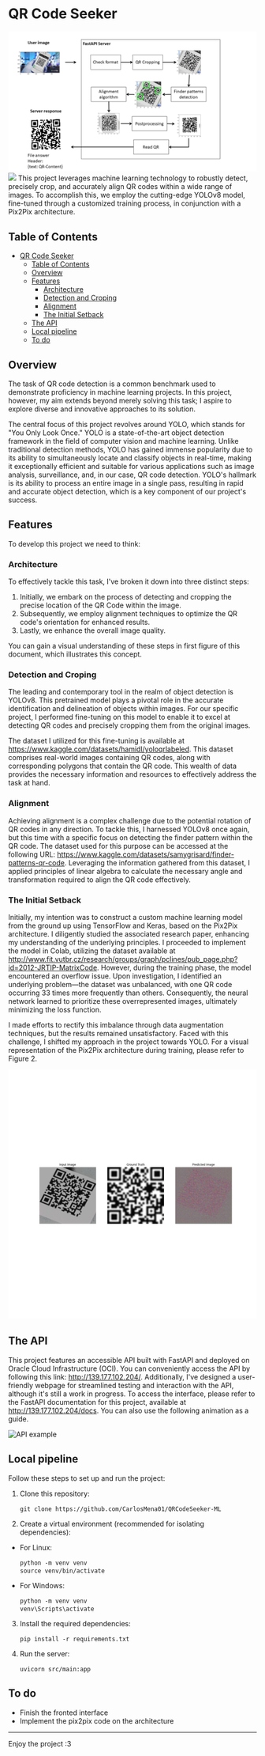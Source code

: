 # QR Code Seeker

<img src="assets/architecture.png" width="700"/> <img src="assets/api_use.gif" width="200"/> 
This project leverages machine learning technology to robustly detect, precisely crop, and accurately align QR codes within a wide range of images. To accomplish this, we employ the cutting-edge YOLOv8 model, fine-tuned through a customized training process, in conjunction with a Pix2Pix architecture.

## Table of Contents

- [QR Code Seeker](#qr-code-seeker)
  - [Table of Contents](#table-of-contents)
  - [Overview](#overview)
  - [Features](#features)
    - [Architecture](#architecture)
    - [Detection and Croping](#detection-and-croping)
    - [Alignment](#alignment)
    - [The Initial Setback](#the-initial-setback)
  - [The API](#the-api)
  - [Local pipeline](#local-pipeline)
  - [To do](#to-do)

## Overview

The task of QR code detection is a common benchmark used to demonstrate proficiency in machine learning projects. In this project, however, my aim extends beyond merely solving this task; I aspire to explore diverse and innovative approaches to its solution.

The central focus of this project revolves around YOLO, which stands for "You Only Look Once." YOLO is a state-of-the-art object detection framework in the field of computer vision and machine learning. Unlike traditional detection methods, YOLO has gained immense popularity due to its ability to simultaneously locate and classify objects in real-time, making it exceptionally efficient and suitable for various applications such as image analysis, surveillance, and, in our case, QR code detection. YOLO's hallmark is its ability to process an entire image in a single pass, resulting in rapid and accurate object detection, which is a key component of our project's success.

## Features

To develop this project we need to think:

### Architecture

To effectively tackle this task, I've broken it down into three distinct steps:
1. Initially, we embark on the process of detecting and cropping the precise location of the QR Code within the image. 
2. Subsequently, we employ alignment techniques to optimize the QR code's orientation for enhanced results. 
3. Lastly, we enhance the overall image quality. 

You can gain a visual understanding of these steps in first figure of this document, which illustrates this concept.


### Detection and Croping

The leading and contemporary tool in the realm of object detection is YOLOv8. This pretrained model plays a pivotal role in the accurate identification and delineation of objects within images. For our specific project, I performed fine-tuning on this model to enable it to excel at detecting QR codes and precisely cropping them from the original images.

The dataset I utilized for this fine-tuning is available at https://www.kaggle.com/datasets/hamidl/yoloqrlabeled. This dataset comprises real-world images containing QR codes, along with corresponding polygons that contain the QR code. This wealth of data provides the necessary information and resources to effectively address the task at hand.

### Alignment

Achieving alignment is a complex challenge due to the potential rotation of QR codes in any direction. To tackle this, I harnessed YOLOv8 once again, but this time with a specific focus on detecting the finder pattern within the QR code. The dataset used for this purpose can be accessed at the following URL: https://www.kaggle.com/datasets/samygrisard/finder-patterns-qr-code. Leveraging the information gathered from this dataset, I applied principles of linear algebra to calculate the necessary angle and transformation required to align the QR code effectively.

### The Initial Setback

Initially, my intention was to construct a custom machine learning model from the ground up using TensorFlow and Keras, based on the Pix2Pix architecture. I diligently studied the associated research paper, enhancing my understanding of the underlying principles. I proceeded to implement the model in Colab, utilizing the dataset available at http://www.fit.vutbr.cz/research/groups/graph/pclines/pub_page.php?id=2012-JRTIP-MatrixCode. However, during the training phase, the model encountered an overflow issue. Upon investigation, I identified an underlying problem—the dataset was unbalanced, with one QR code occurring 33 times more frequently than others. Consequently, the neural network learned to prioritize these overrepresented images, ultimately minimizing the loss function.

I made efforts to rectify this imbalance through data augmentation techniques, but the results remained unsatisfactory. Faced with this challenge, I shifted my approach in the project towards YOLO. For a visual representation of the Pix2Pix architecture during training, please refer to Figure 2.

![Pix2pix animation](assets/pix2pix.gif "Pix2Pix")

## The API

This project features an accessible API built with FastAPI and deployed on Oracle Cloud Infrastructure (OCI). You can conveniently access the API by following this link: http://139.177.102.204/. Additionally, I've designed a user-friendly webpage for streamlined testing and interaction with the API, although it's still a work in progress. To access the interface, please refer to the FastAPI documentation for this project, available at http://139.177.102.204/docs. You can also use the following animation as a guide.

![API example](assets/api_use.gif "API docs")

## Local pipeline

Follow these steps to set up and run the project:

1. Clone this repository:
   ```
   git clone https://github.com/CarlosMena01/QRCodeSeeker-ML
   ```
2. Create a virtual environment (recommended for isolating dependencies):

- For Linux:

  ```
  python -m venv venv
  source venv/bin/activate
  ```

- For Windows:
  ```
  python -m venv venv
  venv\Scripts\activate
  ```

3. Install the required dependencies:

   ```
   pip install -r requirements.txt
   ```

4. Run the server:
   ```
   uvicorn src/main:app
   ```

## To do
- Finish the fronted interface
- Implement the pix2pix code on the architecture

---

Enjoy the project :3
